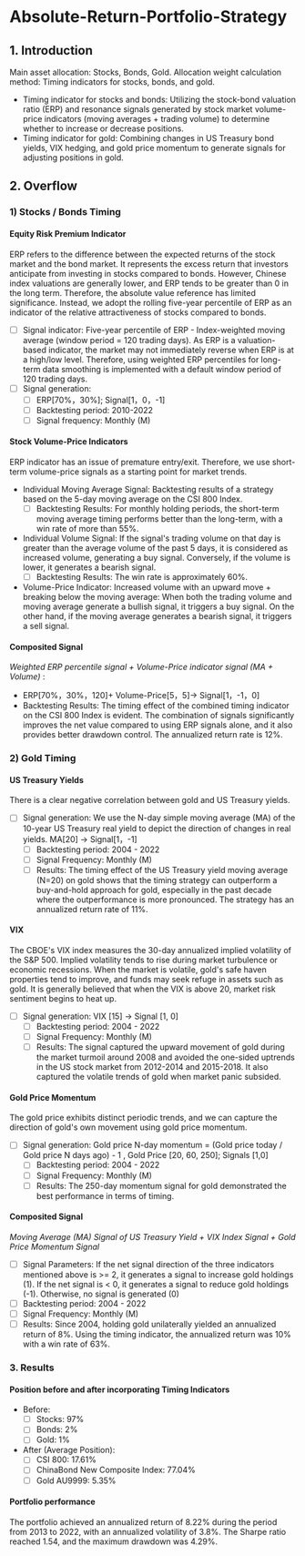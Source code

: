 # Absolute-Return-Portfolio-Strategy

## 1. Introduction
  Main asset allocation: Stocks, Bonds, Gold.
  Allocation weight calculation method: Timing indicators for stocks, bonds, and gold.

  - Timing indicator for stocks and bonds: Utilizing the stock-bond valuation ratio (ERP) and resonance signals generated by stock market volume-price indicators (moving averages + trading volume) to determine whether to increase or decrease positions.
  - Timing indicator for gold: Combining changes in US Treasury bond yields, VIX hedging, and gold price momentum to generate signals for adjusting positions in gold.

## 2. Overflow
### 1) Stocks / Bonds Timing
#### Equity Risk Premium Indicator
  ERP refers to the difference between the expected returns of the stock market and the bond market. It represents the excess return that investors anticipate from investing in stocks compared to bonds. However, Chinese index valuations are generally lower, and ERP tends to be greater than 0 in the long term. Therefore, the absolute value reference has limited significance. Instead, we adopt the rolling five-year percentile of ERP as an indicator of the relative attractiveness of stocks compared to bonds.
  - [ ] Signal indicator: Five-year percentile of ERP - Index-weighted moving average (window period = 120 trading days). As ERP is a valuation-based indicator, the market may not immediately reverse when ERP is at a high/low level. Therefore, using weighted ERP percentiles for long-term data smoothing is implemented with a default window period of 120 trading days.
  - [ ] Signal generation:
    - [ ] ERP[70%，30%]; Signal[1，0，-1]
    - [ ] Backtesting period: 2010-2022
    - [ ] Signal frequency: Monthly (M)
#### Stock Volume-Price Indicators
  ERP indicator has an issue of premature entry/exit. Therefore, we use short-term volume-price signals as a starting point for market trends. 
  - Individual Moving Average Signal: Backtesting results of a strategy based on the 5-day moving average on the CSI 800 Index.
    - [ ] Backtesting Results: For monthly holding periods, the short-term moving average timing performs better than the long-term, with a win rate of more than 55%.
  - Individual Volume Signal: If the signal's trading volume on that day is greater than the average volume of the past 5 days, it is considered as increased volume, generating a buy signal. Conversely, if the volume is lower, it generates a bearish signal.
    - [ ] Backtesting Results: The win rate is approximately 60%.
  - Volume-Price Indicator: Increased volume with an upward move + breaking below the moving average: When both the trading volume and moving average generate a bullish signal, it triggers a buy signal. On the other hand, if the moving average generates a bearish signal, it triggers a sell signal.
#### Composited Signal
  *Weighted ERP percentile signal + Volume-Price indicator signal (MA + Volume)* : 
  - ERP[70%，30%，120]+ Volume-Price[5，5]-> Signal[1，-1，0]
  - Backtesting Results: The timing effect of the combined timing indicator on the CSI 800 Index is evident. The combination of signals significantly improves the net value compared to using ERP signals alone, and it also provides better drawdown control. The annualized return rate is 12%.

### 2) Gold Timing
#### US Treasury Yields
  There is a clear negative correlation between gold and US Treasury yields.
  - [ ] Signal generation: We use the N-day simple moving average (MA) of the 10-year US Treasury real yield to depict the direction of changes in real yields. MA[20] -> Signal[1，-1]
    - [ ] Backtesting period: 2004 - 2022
    - [ ] Signal Frequency: Monthly (M)
    - [ ] Results: The timing effect of the US Treasury yield moving average (N=20) on gold shows that the timing strategy can outperform a buy-and-hold approach for gold, especially in the past decade where the outperformance is more pronounced. The strategy has an annualized return rate of 11%.

#### VIX
  The CBOE's VIX index measures the 30-day annualized implied volatility of the S&P 500. Implied volatility tends to rise during market turbulence or economic recessions. When the market is volatile, gold's safe haven properties tend to improve, and funds may seek refuge in assets such as gold. It is generally believed that when the VIX is above 20, market risk sentiment begins to heat up.
  - [ ] Signal generation: VIX [15] -> Signal [1, 0]
    - [ ] Backtesting period: 2004 - 2022
    - [ ] Signal Frequency: Monthly (M)
    - [ ] Results: The signal captured the upward movement of gold during the market turmoil around 2008 and avoided the one-sided uptrends in the US stock market from 2012-2014 and 2015-2018. It also captured the volatile trends of gold when market panic subsided.

#### Gold Price Momentum
  The gold price exhibits distinct periodic trends, and we can capture the direction of gold's own movement using gold price momentum.
  - [ ] Signal generation: Gold price N-day momentum = (Gold price today / Gold price N days ago) - 1 , Gold Price [20, 60, 250]; Signals [1,0]
    - [ ] Backtesting period: 2004 - 2022
    - [ ] Signal Frequency: Monthly (M)
    - [ ] Results:  The 250-day momentum signal for gold demonstrated the best performance in terms of timing.

#### Composited Signal
  *Moving Average (MA) Signal of US Treasury Yield + VIX Index Signal + Gold Price Momentum Signal* 
  - [ ] Signal Parameters: If the net signal direction of the three indicators mentioned above is >= 2, it generates a signal to increase gold holdings (1). If the net signal is < 0, it generates a signal to reduce gold holdings (-1). Otherwise, no signal is generated (0)
  - [ ] Backtesting period: 2004 - 2022
  - [ ] Signal Frequency: Monthly (M)
  - [ ] Results:  Since 2004, holding gold unilaterally yielded an annualized return of 8%. Using the timing indicator, the annualized return was 10% with a win rate of 63%.

### 3. Results
#### Position before and after incorporating Timing Indicators
  - Before:
    - [ ] Stocks: 97%
    - [ ] Bonds: 2%
    - [ ] Gold: 1%
  - After (Average Position):
    - [ ] CSI 800: 17.61%
    - [ ] ChinaBond New Composite Index: 77.04%
    - [ ] Gold AU9999: 5.35%

#### Portfolio performance
The portfolio achieved an annualized return of 8.22% during the period from 2013 to 2022, with an annualized volatility of 3.8%. The Sharpe ratio reached 1.54, and the maximum drawdown was 4.29%.










